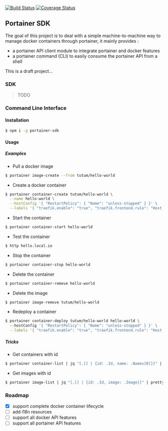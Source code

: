 [![Build Status](https://travis-ci.com/openhoat/portainer-sdk.svg?branch=master)](https://travis-ci.com/openhoat/portainer-sdk)
[![Coverage Status](https://coveralls.io/repos/github/openhoat/portainer-sdk/badge.svg?branch=master)](https://coveralls.io/github/openhoat/portainer-sdk?branch=master)

## Portainer SDK

The goal of this project is to deal with a simple machine-to-machine way to manage docker containers through portainer, it mainly provides :
- a portainer API client module to integrate portainer and docker features
- a portainer command (CLI) to easily consume the portainer API from a shell

This is a draft project...

### SDK

> TODO

### Command Line Interface

#### Installation

```sh
$ npm i -g portainer-sdk
```

#### Usage

##### Examples

- Pull a docker image

```sh
$ portainer image-create --from tutum/hello-world
```

- Create a docker container

```sh
$ portainer container-create tutum/hello-world \
  --name hello-world \
  --hostConfig '{ "RestartPolicy": { "Name": "unless-stopped" } }' \
  --labels '{ "traefik.enable": "true", "traefik.frontend.rule": "Host:hello.local.io", "traefik.webservice.frontend.entryPoints": "http" }'
```

- Start the container

```sh
$ portainer container-start hello-world
```

- Test the container

```sh
$ http hello.local.io
```

- Stop the container

```sh
$ portainer container-stop hello-world
```

- Delete the container

```sh
$ portainer container-remove hello-world
```

- Delete the image

```sh
$ portainer image-remove tutum/hello-world
```

- Redeploy a container

```sh
$ portainer container-deploy tutum/hello-world hello-world \                                                                                                     master 
  --hostConfig '{ "RestartPolicy": { "Name": "unless-stopped" } }' \
  --labels '{ "traefik.enable": "true", "traefik.frontend.rule": "Host:hello.local.io", "traefik.webservice.frontend.entryPoints": "http" }'
```

##### Tricks

- Get containers with id

```sh
$ portainer container-list | jq "[.[] | {id: .Id, name: .Names[0]}]" | prettyoutput
```

- Get images with id

```sh
$ portainer image-list | jq "[.[] | {id: .Id, image: .Image}]" | prettyoutput
```
 
### Roadmap

- [x] support complete docker container lifecycle
- [ ] add i18n resources
- [ ] support all docker API features
- [ ] support all portainer API features
